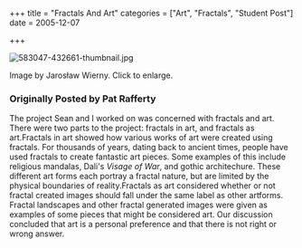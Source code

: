 +++
title = "Fractals And Art"
categories = ["Art", "Fractals", "Student Post"]
date = 2005-12-07


+++

<img src="https://www.fractalog.com/jpg/583047-432661-thumbnail.jpg" alt="583047-432661-thumbnail.jpg"/>

Image by Jarosław Wierny. Click to enlarge.<h3>Originally Posted by Pat Rafferty</h3>The project Sean and I worked on was concerned with fractals and art. There were two parts to the project: fractals in art, and fractals as art.Fractals in art showed how various works of art were created using fractals. For thousands of years, dating back to ancient times, people have used fractals to create fantastic art pieces. Some examples of this include religious mandalas, Dali's <em>Visage of War</em>, and gothic architechure. These different art forms each portray a fractal nature, but are limited by the physical boundaries of reality.Fractals as art considered whether or not fractal created images should fall under the same label as other artforms. Fractal landscapes and other fractal generated images were given as examples of some pieces that might be considered art. Our discussion concluded that art is a personal preference and that there is not right or wrong answer. 
